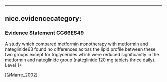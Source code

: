 
---
nice.evidencecategory: 
---

### Evidence Statement CG66ES49
A study which compared metformin monotherapy with metformin and nateglinide63 found no
differences across the lipid profile between these two groups except for triglycerides which were
reduced significantly in the metformin and nateglinide group (nateglinide 120 mg tablets thrice
daily). Level 1+

[@Marre_2002]

